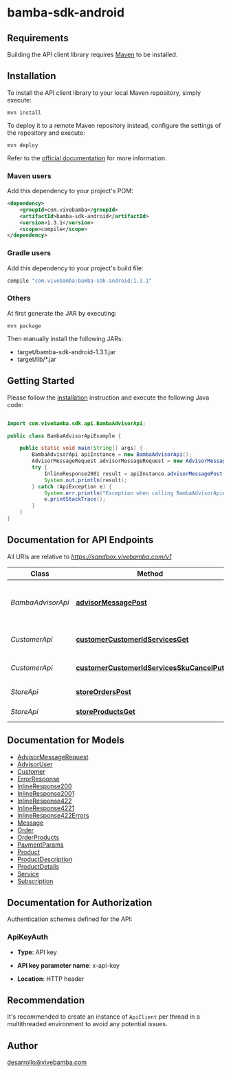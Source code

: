 # bamba-sdk-android

## Requirements

Building the API client library requires [Maven](https://maven.apache.org/) to be installed.

## Installation

To install the API client library to your local Maven repository, simply execute:

```shell
mvn install
```

To deploy it to a remote Maven repository instead, configure the settings of the repository and execute:

```shell
mvn deploy
```

Refer to the [official documentation](https://maven.apache.org/plugins/maven-deploy-plugin/usage.html) for more information.

### Maven users

Add this dependency to your project's POM:

```xml
<dependency>
    <groupId>com.vivebamba</groupId>
    <artifactId>bamba-sdk-android</artifactId>
    <version>1.3.1</version>
    <scope>compile</scope>
</dependency>
```

### Gradle users

Add this dependency to your project's build file:

```groovy
compile "com.vivebamba:bamba-sdk-android:1.3.1"
```

### Others

At first generate the JAR by executing:

    mvn package

Then manually install the following JARs:

- target/bamba-sdk-android-1.3.1.jar
- target/lib/*.jar

## Getting Started

Please follow the [installation](#installation) instruction and execute the following Java code:

```java

import com.vivebamba.sdk.api.BambaAdvisorApi;

public class BambaAdvisorApiExample {

    public static void main(String[] args) {
        BambaAdvisorApi apiInstance = new BambaAdvisorApi();
        AdvisorMessageRequest advisorMessageRequest = new AdvisorMessageRequest(); // AdvisorMessageRequest | 
        try {
            InlineResponse2001 result = apiInstance.advisorMessagePost(advisorMessageRequest);
            System.out.println(result);
        } catch (ApiException e) {
            System.err.println("Exception when calling BambaAdvisorApi#advisorMessagePost");
            e.printStackTrace();
        }
    }
}

```

## Documentation for API Endpoints

All URIs are relative to *https://sandbox.vivebamba.com/v1*

Class | Method | HTTP request | Description
------------ | ------------- | ------------- | -------------
*BambaAdvisorApi* | [**advisorMessagePost**](docs/BambaAdvisorApi.md#advisorMessagePost) | **POST** /advisor/message | Send messages to the Bamba Advisor
*CustomerApi* | [**customerCustomerIdServicesGet**](docs/CustomerApi.md#customerCustomerIdServicesGet) | **GET** /customer/{customerId}/services | Get customer services
*CustomerApi* | [**customerCustomerIdServicesSkuCancelPut**](docs/CustomerApi.md#customerCustomerIdServicesSkuCancelPut) | **PUT** /customer/{customerId}/services/{sku}/cancel | Cancel customer services
*StoreApi* | [**storeOrdersPost**](docs/StoreApi.md#storeOrdersPost) | **POST** /store/orders | Place an order
*StoreApi* | [**storeProductsGet**](docs/StoreApi.md#storeProductsGet) | **GET** /store/products | Get products


## Documentation for Models

 - [AdvisorMessageRequest](docs/AdvisorMessageRequest.md)
 - [AdvisorUser](docs/AdvisorUser.md)
 - [Customer](docs/Customer.md)
 - [ErrorResponse](docs/ErrorResponse.md)
 - [InlineResponse200](docs/InlineResponse200.md)
 - [InlineResponse2001](docs/InlineResponse2001.md)
 - [InlineResponse422](docs/InlineResponse422.md)
 - [InlineResponse4221](docs/InlineResponse4221.md)
 - [InlineResponse422Errors](docs/InlineResponse422Errors.md)
 - [Message](docs/Message.md)
 - [Order](docs/Order.md)
 - [OrderProducts](docs/OrderProducts.md)
 - [PaymentParams](docs/PaymentParams.md)
 - [Product](docs/Product.md)
 - [ProductDescription](docs/ProductDescription.md)
 - [ProductDetails](docs/ProductDetails.md)
 - [Service](docs/Service.md)
 - [Subscription](docs/Subscription.md)


## Documentation for Authorization

Authentication schemes defined for the API:
### ApiKeyAuth

- **Type**: API key

- **API key parameter name**: x-api-key
- **Location**: HTTP header


## Recommendation

It's recommended to create an instance of `ApiClient` per thread in a multithreaded environment to avoid any potential issues.

## Author

desarrollo@vivebamba.com

